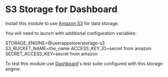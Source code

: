 # S3 Storage for Dashboard

Install this module to use [Amazon S3](https://aws.amazon.com/s3) for data storage.

You will need to launch with additional configuration variables:

  STORAGE_ENGINE=@userappstore/storage-s3
  S3_BUCKET_NAME=the_name
  ACCESS_KEY_ID=secret from amazon
  SECRET_ACCESS_KEY=secret from amazon

To test this module use [Dashboard](https://github.com/userappstore/dashboard)'s test suite configured with this storage engine.

